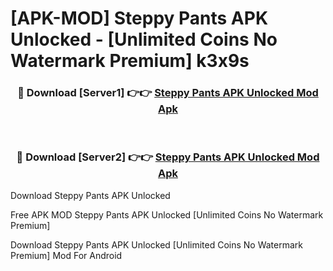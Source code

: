 # [APK-MOD] Steppy Pants APK Unlocked - [Unlimited Coins No Watermark Premium] k3x9s



<div align="center">
<h3>🔴 Download [Server1] 👉👉 <a href="https://momento.my/?title=Steppy_Pants_APK_Unlocked">Steppy Pants APK Unlocked Mod Apk</a></h3><br>

<h3>🔴 Download [Server2] 👉👉 <a href="https://momento.my/?title=Steppy_Pants_APK_Unlocked">Steppy Pants APK Unlocked Mod Apk</a></h3>
</div>



Download Steppy Pants APK Unlocked 

Free APK MOD Steppy Pants APK Unlocked [Unlimited Coins No Watermark Premium]

Download Steppy Pants APK Unlocked [Unlimited Coins No Watermark Premium] Mod For Android
